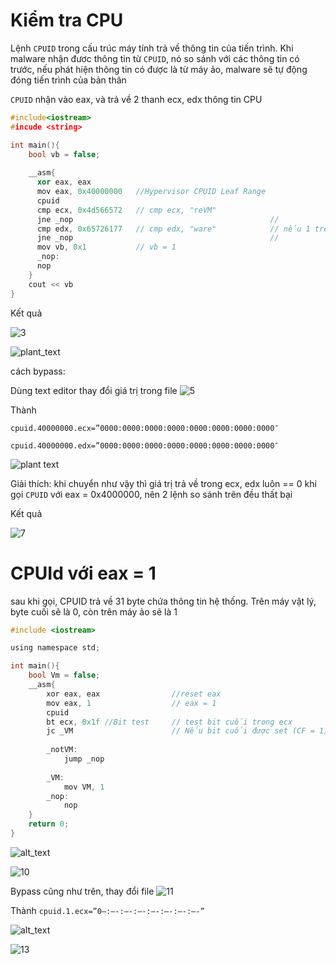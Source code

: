 # Kiểm tra CPU

Lệnh ```CPUID``` trong cấu trúc máy tính trả về thông tin của tiến trình. Khi malware nhận đươc thông tin từ ```CPUID```, nó so sánh với các thông tin có trước, nếu phát hiện thông tin có được là từ máy ảo, malware sẽ tự động đóng tiến trình của bản thân

```CPUID``` nhận vào eax, và trả về 2 thanh ecx, edx thông tin CPU

```C++
#include<iostream>
#incude <string>

int main(){
    bool vb = false;
    
    __asm{
      xor eax, eax
      mov eax, 0x40000000   //Hypervisor CPUID Leaf Range
      cpuid
      cmp ecx, 0x4d566572   // cmp ecx, "reVM"
      jne _nop                                            //
      cmp edx, 0x65726177   // cmp edx, "ware"            // nếu 1 trong 2 giá trị trong ecx, edx bằng với 2 giá trị cho trước thì jump ngay đến lable nop, và không thực hiện đặt vb = 1
      jne _nop                                            //
      mov vb, 0x1           // vb = 1
      _nop:                 
      nop
    }
    cout << vb 
}
```

Kết quả

![3](https://user-images.githubusercontent.com/101321172/157817050-6d88a250-eb53-41b5-8838-0ad2460d8bed.png)

![plant_text](https://www.cynet.com/wp-content/uploads/2020/11/4.png)


cách bypass:

Dùng text editor thay đổi giá trị trong file 
![5](https://user-images.githubusercontent.com/101321172/157817330-911e211a-38b1-47d7-a99a-d92c8a99d77d.png)

Thành 

```cpuid.40000000.ecx=”0000:0000:0000:0000:0000:0000:0000:0000″```

```cpuid.40000000.edx=”0000:0000:0000:0000:0000:0000:0000:0000″```

![plant text](https://www.cynet.com/wp-content/uploads/2020/11/6.png)

Giải thích: khi chuyển như vậy thì giá trị trả về trong ecx, edx luôn == 0 khi gọi ```CPUID``` với eax = 0x4000000, nên 2 lệnh so sánh trên đều thất bại 

Kết quả

![7](https://user-images.githubusercontent.com/101321172/157817759-e1cdd005-ee2e-47f7-8963-3e15c4b78816.png)

# CPUId với eax = 1

sau khi gọi, CPUID trả về 31 byte chứa thông tin hệ thống. Trên máy vật lý, byte cuối sẽ là 0, còn trên máy ảo sẽ là 1

```C
#include <iostream>

using namespace std;

int main(){
    bool Vm = false;
    __asm{
        xor eax, eax                //reset eax
        mov eax, 1                  // eax = 1
        cpuid
        bt ecx, 0x1f //Bit test     // test bit cuối trong ecx
        jc _VM                      // Nếu bit cuối được set (CF = 1) thì jump đến _VM
        
        _notVM:
            jump _nop
        
        _VM:
            mov VM, 1
        _nop:
            nop
    }
    return 0;
}
```

![alt_text](https://www.cynet.com/wp-content/uploads/2020/11/9.png)

![10](https://user-images.githubusercontent.com/101321172/157818867-c4986ede-c7dd-484e-9d10-30043d21ae94.png)


Bypass cũng như trên, thay đổi file ![11](https://user-images.githubusercontent.com/101321172/157818925-69106243-677b-47e1-8169-de4d13a68e54.png)

Thành ```cpuid.1.ecx=”0—:—-:—-:—-:—-:—-:—-:—-”```

![alt_text](https://www.cynet.com/wp-content/uploads/2020/11/12.png)


![13](https://user-images.githubusercontent.com/101321172/157819022-e3f92fea-4c71-4ac1-990f-f95f9cd9eb09.png)



